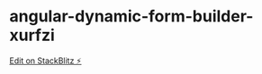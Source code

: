 # angular-dynamic-form-builder-xurfzi

[Edit on StackBlitz ⚡️](https://stackblitz.com/edit/angular-dynamic-form-builder-xurfzi)